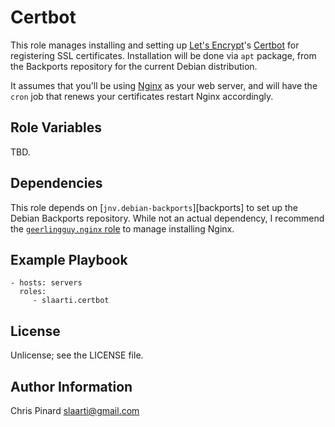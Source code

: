 Certbot
=======

This role manages installing and setting up [Let's Encrypt][letsencrypt]'s
[Certbot][certbot] for registering SSL certificates. Installation will be
done via `apt` package, from the Backports repository for the current
Debian distribution.

[letsencrypt]: https://letsencrypt.org/
[certbot]: https://certbot.eff.org/

It assumes that you'll be using [Nginx](http://nginx.org/) as your web
server, and will have the `cron` job that renews your certificates restart
Nginx accordingly.

Role Variables
--------------

TBD.

Dependencies
------------

This role depends on [`jnv.debian-backports`][backports] to set up the
Debian Backports repository. While not an actual dependency, I recommend
the [`geerlingguy.nginx` role][geerlingguy] to manage installing Nginx.

[geerlingguy]: https://github.com/geerlingguy/ansible-role-nginx

Example Playbook
----------------

    - hosts: servers
      roles:
         - slaarti.certbot

License
-------

Unlicense; see the LICENSE file.

Author Information
------------------

Chris Pinard <slaarti@gmail.com>
